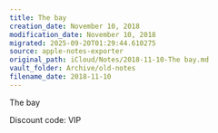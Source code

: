 ```yaml
---
title: The bay
creation_date: November 10, 2018
modification_date: November 10, 2018
migrated: 2025-09-20T01:29:44.610275
source: apple-notes-exporter
original_path: iCloud/Notes/2018-11-10-The bay.md
vault_folder: Archive/old-notes
filename_date: 2018-11-10
---
```



The bay

Discount code:
VIP 

